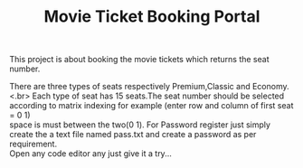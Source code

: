 <h1 align="center" color="red">Movie Ticket Booking Portal</h1>
<br>
<p align="left">This project is about booking the movie tickets which returns the seat number.</p>
<p align="left">There are three types of seats respectively Premium,Classic and Economy.<.br>
                Each type of seat has 15 seats.The seat number should be selected according to matrix indexing for example (enter row and column of first seat = 0 1)
                <br>space is must between the two(0 1). For Password register just simply create the a text file named pass.txt and create a password as per requirement.
                <br>Open any code editor any just give it a try...

